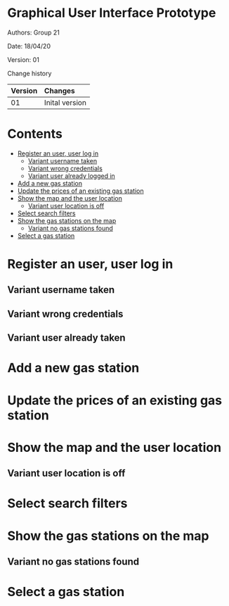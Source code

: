 # Graphical User Interface Prototype  

Authors: Group 21

Date: 18/04/20

Version: 01

Change history

| Version | Changes | 
| ----------------- |:-----------|
| 01 | Inital version |

# Contents

 - [Register an user, user log in](#register-an-user,-user-log-in)
    + [Variant username taken](#variant-username-taken)
    + [Variant wrong credentials](#variant-wrong-credentials)
    + [Variant user already logged in](#variant-user-already-logged-in)
 - [Add a new gas station](#add-a-new-gas-station)
 - [Update the prices of an existing gas station](#update-the-prices-of-an-existing-gas-station)
 - [Show the map and the user location](#show-the-map-and-the-user-location)
	+ [Variant user location is off](#variant-user-location-is-off) 
 - [Select search filters](#select-search-filters)
 - [Show the gas stations on the map](#show-the-gas-stations-on-the-map)
    + [Variant no gas stations found](#variant-no-gas-stations-found)
 - [Select a gas station](#select-a-gas-station)



# Register an user, user log in



## Variant username taken



## Variant wrong credentials



## Variant user already taken



# Add a new gas station



# Update the prices of an existing gas station



# Show the map and the user location



## Variant user location is off



# Select search filters



# Show the gas stations on the map



## Variant no gas stations found



# Select a gas station

